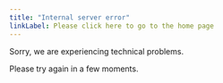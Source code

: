 ```yaml
---
title: "Internal server error"
linkLabel: Please click here to go to the home page
---
```


Sorry, we are experiencing technical problems.

Please try again in a few moments.
